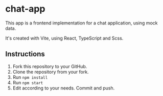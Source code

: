 # chat-app

This app is a frontend implementation for a chat application, using mock data.

It's created with Vite, using React, TypeScript and Scss.

## Instructions
1. Fork this repository to your GitHub.
2. Clone the repository from your fork.
3. Run `npm install`
4. Run `npm start`
5. Edit according to your needs. Commit and push.
